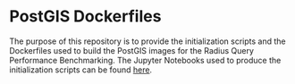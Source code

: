 # PostGIS Dockerfiles

The purpose of this repository is to provide the initialization scripts and the Dockerfiles used to build the PostGIS images for the Radius Query Performance Benchmarking. The Jupyter Notebooks used to produce the initialization scripts can be found [here](https://github.com/Radius-Query-Performance-Benchmarking/Dataset).

